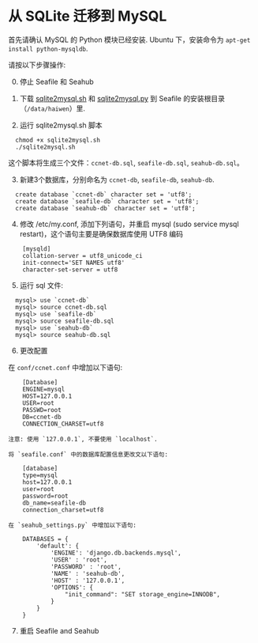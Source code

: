 # 从 SQLite 迁移到 MySQL

首先请确认 MySQL 的 Python 模块已经安装. Ubuntu 下，安装命令为 `apt-get install python-mysqldb`.

请按以下步骤操作:

0. 停止 Seafile 和 Seahub

1. 下载 [sqlite2mysql.sh](https://raw.github.com/haiwen/seafile/master/scripts/sqlite2mysql.sh) 和 [sqlite2mysql.py](https://raw.github.com/haiwen/seafile/master/scripts/sqlite2mysql.py) 到 Seafile 的安装根目录（`/data/haiwen`）里.

2. 运行 sqlite2mysql.sh 脚本
```
  chmod +x sqlite2mysql.sh
  ./sqlite2mysql.sh
```
  这个脚本将生成三个文件：`ccnet-db.sql`, `seafile-db.sql`, `seahub-db.sql`。

3. 新建3个数据库，分别命名为 `ccnet-db`, `seafile-db`, `seahub-db`.
```
  create database `ccnet-db` character set = 'utf8';
  create database `seafile-db` character set = 'utf8';
  create database `seahub-db` character set = 'utf8';
```

4. 修改 /etc/my.conf, 添加下列语句，并重启 mysql (sudo service mysql restart)，这个语句主要是确保数据库使用 UTF8 编码
```
    [mysqld]
    collation-server = utf8_unicode_ci
    init-connect='SET NAMES utf8'
    character-set-server = utf8
```

5. 运行 sql 文件:
```
  mysql> use `ccnet-db`
  mysql> source ccnet-db.sql
  mysql> use `seafile-db`
  mysql> source seafile-db.sql
  mysql> use `seahub-db`
  mysql> source seahub-db.sql
```

6. 更改配置

  在 `conf/ccnet.conf` 中增加以下语句:

        [Database]
        ENGINE=mysql
        HOST=127.0.0.1
        USER=root
        PASSWD=root
        DB=ccnet-db
        CONNECTION_CHARSET=utf8

    注意: 使用 `127.0.0.1`, 不要使用 `localhost`.

    将 `seafile.conf` 中的数据库配置信息更改文以下语句:

        [database]
        type=mysql
        host=127.0.0.1
        user=root
        password=root
        db_name=seafile-db
        connection_charset=utf8

    在 `seahub_settings.py` 中增加以下语句:

        DATABASES = {
            'default': {
                'ENGINE': 'django.db.backends.mysql',
                'USER' : 'root',
                'PASSWORD' : 'root',
                'NAME' : 'seahub-db',
                'HOST' : '127.0.0.1',
                'OPTIONS': {
                    "init_command": "SET storage_engine=INNODB",
                }
            }
        }

7. 重启 Seafile and Seahub



